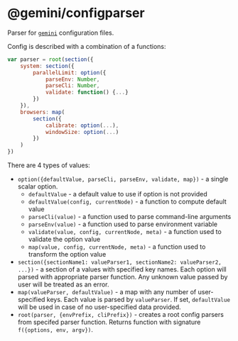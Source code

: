 # @gemini/configparser

Parser for [`gemini`](https://github.com/gemini-testing/gemini) configuration files.

Config is described with a combination of a functions:

```js
var parser = root(section({
    system: section({
        parallelLimit: option({
            parseEnv: Number,
            parseCli: Number,
            validate: function() {...}
        })
    }),
    browsers: map(
        section({
            calibrate: option(...),
            windowSize: option(...)
        })
    )
})
```

There are 4 types of values:

* `option({defaultValue, parseCli, parseEnv, validate, map})` - a single scalar option.
    - `defaultValue` - a default value to use if option is not provided
    - `defaultValue(config, currentNode)` - a function to compute default value
    - `parseCli(value)` - a function used to parse command-line arguments
    - `parseEnv(value)` - a function used to parse environment variable
    - `validate(value, config, currentNode, meta)` - a function used to validate the option value
    - `map(value, config, currentNode, meta)` - a function used to transform the option value
* `section({sectionName1: valueParser1, sectionName2: valueParser2, ...})` - a section of a
  values with specified key names. Each option will parsed with appropriate parser function.
  Any unknown value passed by user will be treated as an error.
* `map(valueParser, defaultValue)` - a map with any number of user-specified keys. Each value is parsed by
  `valueParser`. If set, `defaultValue` will be used in case of no user-specified data provided.
* `root(parser, {envPrefix, cliPrefix})` - creates a root config parsers from specifed parser function. Returns function with signature `f({options, env, argv})`.



